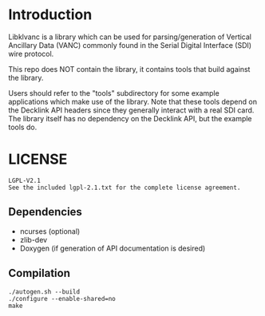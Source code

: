 # Introduction

Libklvanc is a library which can be used for parsing/generation of Vertical
Ancillary Data (VANC) commonly found in the Serial Digital Interface (SDI) wire protocol.

This repo does NOT contain the library, it contains tools that build against the library.

Users should refer to the "tools" subdirectory for some example applications
which make use of the library.  Note that these tools depend on the Decklink
API headers since they generally interact with a real SDI card.  The library
itself has no dependency on the Decklink API, but the example tools do.

# LICENSE

	LGPL-V2.1
	See the included lgpl-2.1.txt for the complete license agreement.

## Dependencies
* ncurses (optional)
* zlib-dev
* Doxygen (if generation of API documentation is desired)

## Compilation
    ./autogen.sh --build
    ./configure --enable-shared=no
    make

